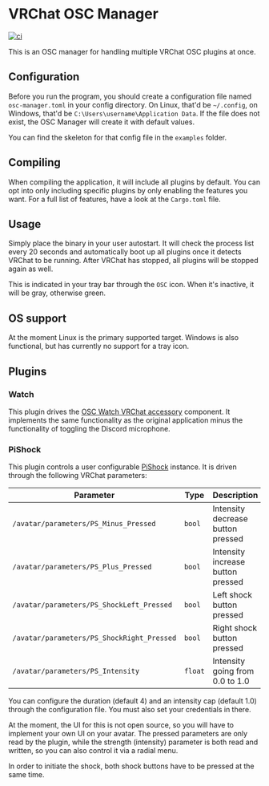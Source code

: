 # VRChat OSC Manager

[![ci](https://github.com/DASPRiD/vrc-osc-manager/actions/workflows/test.yml/badge.svg)](https://github.com/DASPRiD/vrc-osc-manager/actions/workflows/test.yml)

This is an OSC manager for handling multiple VRChat OSC plugins at once. 

## Configuration

Before you run the program, you should create a configuration file named `osc-manager.toml` in your config directory. On
Linux, that'd be `~/.config`, on Windows, that'd be `C:\Users\username\Application Data`. If the file does not exist,
the OSC Manager will create it with default values.

You can find the skeleton for that config file in the `examples` folder.

## Compiling

When compiling the application, it will include all plugins by default. You can opt into only including specific plugins
by only enabling the features you want. For a full list of features, have a look at the `Cargo.toml` file.

## Usage

Simply place the binary in your user autostart. It will check the process list every 20 seconds and automatically boot
up all plugins once it detects VRChat to be running. After VRChat has stopped, all plugins will be stopped again as
well.

This is indicated in your tray bar through the `OSC` icon. When it's inactive, it will be gray, otherwise green.

## OS support

At the moment Linux is the primary supported target. Windows is also functional, but has currently no support for a tray
icon.

## Plugins

### Watch

This plugin drives the [OSC Watch VRChat accessory](https://booth.pm/en/items/3687002) component.  It implements the
same functionality as the original application minus the functionality of toggling the Discord microphone.

### PiShock

This plugin controls a user configurable [PiShock](https://pishock.com) instance. It is driven through the following
VRChat parameters:

| Parameter                                  | Type    | Description                       |
|--------------------------------------------|---------|-----------------------------------|
| `/avatar/parameters/PS_Minus_Pressed`      | `bool`  | Intensity decrease button pressed |
| `/avatar/parameters/PS_Plus_Pressed`       | `bool`  | Intensity increase button pressed |
| `/avatar/parameters/PS_ShockLeft_Pressed`  | `bool`  | Left shock button pressed         |
| `/avatar/parameters/PS_ShockRight_Pressed` | `bool`  | Right shock button pressed        |
| `/avatar/parameters/PS_Intensity`          | `float` | Intensity going from 0.0 to 1.0   |

You can configure the duration (default 4) and an intensity cap (default 1.0) through the configuration file. You must
also set your credentials in there.

At the moment, the UI for this is not open source, so you will have to implement your own UI on your avatar. The pressed
parameters are only read by the plugin, while the strength (intensity) parameter is both read and written, so you can
also control it via a radial menu.

In order to initiate the shock, both shock buttons have to be pressed at the same time.

